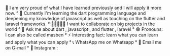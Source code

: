 👋 I am very proud of what I have learned previously and I will apply it more now.
° 🌱 Currently I'm learning the dart programming language and deepening my knowledge of javascript as well as touching on the flutter and laravel frameworks.
° 👨🏾‍🤝‍👨🏽 I want to collaborate on big projects in the world
° 💬 Ask me about dart , javascript , and flutter , laravel
° 😄 Pronouns: I can also be called masben
° ⚡ Interesting fact: learn what you can learn and apply what you can apply
° 📞 WhatsApp me on Whatsapp
° 📩 Email me on G-mail
° 🍃 Instagram : 


<!---
beniaryos/beniaryos is a ✨ special ✨ repository because its `README.md` (this file) appears on your GitHub profile.
You can click the Preview link to take a look at your changes.
--->
